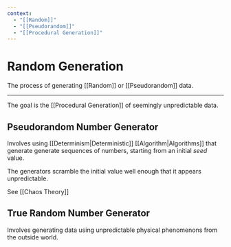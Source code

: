 ```yaml
---
context:
  - "[[Random]]"
  - "[[Pseudorandom]]"
  - "[[Procedural Generation]]"
---
```


# Random Generation

The process of generating [[Random]] or [[Pseudorandom]] data.

---

The goal is the [[Procedural Generation]] of seemingly unpredictable data.

## Pseudorandom Number Generator

Involves using [[Determinism|Deterministic]] [[Algorithm|Algorithms]] that generate generate sequences of numbers, starting from an initial _seed_ value.

The generators scramble the initial value well enough that it appears unpredictable.

See [[Chaos Theory]]

## True Random Number Generator

Involves generating data using unpredictable physical phenomenons from the outside world.
